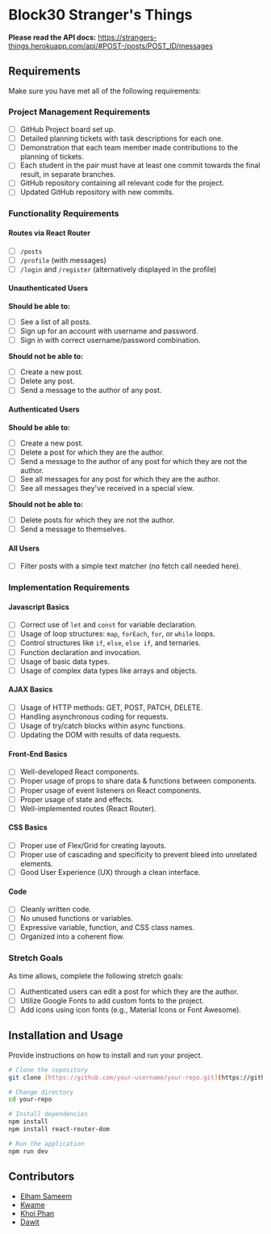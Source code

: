 # Block30 Stranger's Things

**Please read the API docs:** https://strangers-things.herokuapp.com/api/#POST-/posts/POST_ID/messages

## Requirements

Make sure you have met all of the following requirements:

### Project Management Requirements

- [ ] GitHub Project board set up.
- [ ] Detailed planning tickets with task descriptions for each one.
- [ ] Demonstration that each team member made contributions to the planning of tickets.
- [ ] Each student in the pair must have at least one commit towards the final result, in separate branches.
- [ ] GitHub repository containing all relevant code for the project.
- [ ] Updated GitHub repository with new commits.

### Functionality Requirements

#### Routes via React Router

- [ ] `/posts`
- [ ] `/profile` (with messages)
- [ ] `/login` and `/register` (alternatively displayed in the profile)

#### Unauthenticated Users

**Should be able to:**

- [ ] See a list of all posts.
- [ ] Sign up for an account with username and password.
- [ ] Sign in with correct username/password combination.

**Should not be able to:**

- [ ] Create a new post.
- [ ] Delete any post.
- [ ] Send a message to the author of any post.

#### Authenticated Users

**Should be able to:**

- [ ] Create a new post.
- [ ] Delete a post for which they are the author.
- [ ] Send a message to the author of any post for which they are not the author.
- [ ] See all messages for any post for which they are the author.
- [ ] See all messages they've received in a special view.

**Should not be able to:**

- [ ] Delete posts for which they are not the author.
- [ ] Send a message to themselves.

#### All Users

- [ ] Filter posts with a simple text matcher (no fetch call needed here).

### Implementation Requirements

#### Javascript Basics

- [ ] Correct use of `let` and `const` for variable declaration.
- [ ] Usage of loop structures: `map`, `forEach`, `for`, or `while` loops.
- [ ] Control structures like `if`, `else`, `else if`, and ternaries.
- [ ] Function declaration and invocation.
- [ ] Usage of basic data types.
- [ ] Usage of complex data types like arrays and objects.

#### AJAX Basics

- [ ] Usage of HTTP methods: GET, POST, PATCH, DELETE.
- [ ] Handling asynchronous coding for requests.
- [ ] Usage of try/catch blocks within async functions.
- [ ] Updating the DOM with results of data requests.

#### Front-End Basics

- [ ] Well-developed React components.
- [ ] Proper usage of props to share data & functions between components.
- [ ] Proper usage of event listeners on React components.
- [ ] Proper usage of state and effects.
- [ ] Well-implemented routes (React Router).

#### CSS Basics

- [ ] Proper use of Flex/Grid for creating layouts.
- [ ] Proper use of cascading and specificity to prevent bleed into unrelated elements.
- [ ] Good User Experience (UX) through a clean interface.

#### Code

- [ ] Cleanly written code.
- [ ] No unused functions or variables.
- [ ] Expressive variable, function, and CSS class names.
- [ ] Organized into a coherent flow.

### Stretch Goals

As time allows, complete the following stretch goals:

- [ ] Authenticated users can edit a post for which they are the author.
- [ ] Utilize Google Fonts to add custom fonts to the project.
- [ ] Add icons using icon fonts (e.g., Material Icons or Font Awesome).

## Installation and Usage

Provide instructions on how to install and run your project.

```bash
# Clone the repository
git clone [https://github.com/your-username/your-repo.git](https://github.com/elhamsameem/block30-strangers-things.git)

# Change directory
cd your-repo

# Install dependencies
npm install
npm install react-router-dom

# Run the application
npm run dev
```

## Contributors

- [Elham Sameem](https://github.com/elhamsameem)
- [Kwame](https://github.com/Kwameagyeman)
- [Khoi Phan](https://github.com/phanhkn)
- [Dawit](https://github.com/yepdawit)

